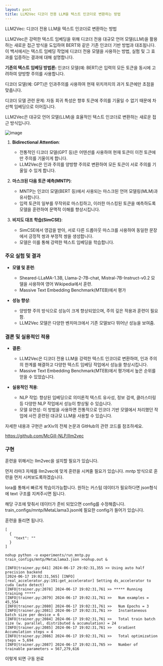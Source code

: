 ```yaml
---
layout: post
title: LLM2Vec 디코더 전용 LLM을 텍스트 인코더로 변환하는 방법
---
```


LLM2Vec: 디코더 전용 LLM을 텍스트 인코더로 변환하는 방법

LLM2Vec은 강력한 텍스트 임베딩을 위해 디코더 전용 대규모 언어 모델(LLM)을 활용하는 새로운 접근 방식을 도입하여 BERT와 같은 기존 인코더 기반 방법과 대조됩니다. 이 백서에서는 텍스트 임베딩 작업에 디코더 전용 모델을 사용하는 방법, 실험 및 그 효과를 입증하는 결과에 대해 설명합니다.




**기존의 텍스트 임베딩 방법론:**
인코더 모델(예: BERT)은 입력의 모든 토큰을 동시에 고려하여 양방향 주의를 사용합니다.

디코더 모델(예: GPT)은 인과주의를 사용하여 현재 위치까지의 과거 토큰에만 초점을 맞춥니다.

디코더 모델 관련 문제: 자동 회귀 특성은 향후 토큰에 주의를 기울일 수 없기 때문에 차선책 임베딩으로 이어집니다.


LLM2Vec은 대규모 언어 모델(LLM)을 효율적인 텍스트 인코더로 변환하는 새로운 접근 방식입니다.

![image](https://github.com/hypro2/hypro2.github.io/assets/84513149/93135dbc-a70d-490e-b03d-8e0056912833)

1. **Bidirectional Attention**:
   - 전통적인 디코더 모델(GPT 등)은 어텐션를 사용하여 현재 토큰이 이전 토큰에만 주의를 기울이게 합니다.
   - LLM2Vec은 인과 주의를 양방향 주의로 변환하여 모든 토큰이 서로 주의를 기울일 수 있게 합니다.

2. **마스크된 다음 토큰 예측(MNTP)**:
   - MNTP는 인코더 모델(BERT 등)에서 사용되는 마스크된 언어 모델링(MLM)과 유사합니다.
   - 입력 토큰의 일부를 무작위로 마스킹하고, 이러한 마스킹된 토큰을 예측하도록 모델을 훈련하여 문맥적 이해를 향상시킵니다.

3. **비지도 대조 학습(SimCSE)**:
   - SimCSE에서 영감을 받아, 서로 다른 드롭아웃 마스크를 사용하여 동일한 문장에서 긍정적 쌍과 부정적 쌍을 생성합니다.
   - 모델은 이를 통해 강력한 텍스트 임베딩을 학습합니다.

### 주요 실험 및 결과

- **모델 및 훈련**:
  - Sheared-LLaMA-1.3B, Llama-2-7B-chat, Mistral-7B-Instruct-v0.2 모델을 사용하여 영어 Wikipedia에서 훈련.
  - Massive Text Embedding Benchmark(MTEB)에서 평가

- **성능 향상**:
  - 양방향 주의 방식으로 성능이 크게 향상되었으며, 주의 깊은 적용과 훈련이 필요함.
  - LLM2Vec 모델은 다양한 벤치마크에서 기존 모델보다 뛰어난 성능을 보여줌.

### 결론 및 실용적인 적용

- **결론**:
  - LLM2Vec은 디코더 전용 LLM을 강력한 텍스트 인코더로 변환하여, 인과 주의의 한계를 해결하고 다양한 텍스트 임베딩 작업에서 성능을 향상시킵니다.
  - Massive Text Embedding Benchmark(MTEB)에서 평가에서 높은 순위를 얻을 수 있었습니다. 

- **실용적인 적용**:
  - NLP 작업: 향상된 임베딩으로 의미론적 텍스트 유사성, 정보 검색, 클러스터링 등 다양한 NLP 작업에서 성능이 향상될 수 있습니다.
  - 모델 유연성: 이 방법을 사용하면 전통적으로 인코더 기반 모델에서 처리했던 작업에 사전 훈련된 대규모 LLM을 사용할 수 있습니다.

자세한 내용과 구현은 arXiv의 전체 논문과 GitHub의 관련 코드를 참조하세요.

https://github.com/McGill-NLP/llm2vec

### 구현

훈련을 위해서는 llm2vec을 설치할 필요가 있습니다. 

먼저 라마3 자체를 llm2vec에 맞게 훈련을 시켜줄 필요가 있습니다. mntp 방식으로 훈련을 먼저 시켜보도록하겠습니다.

lora를 통해서 빠르게 학습이가능합니다. 원하는 커스텀 데이터가 필요하다면 json형식에 text 구조를 지켜주시면 됩니다. 

해당 구조에 맞춰서 데이터가 준비 되었으면 config를 수정해줍니다. train_configs/mntp/MetaLlama3.json에 필요한 config가 들어가 있습니다. 

훈련을 돌리면 됩니다. 

```
[
  {
    "text": ""
  }
]
```
	
```
nohup python -u experiments/run_mntp.py train_configs/mntp/MetaLlama3.json >nohup.out &
```

```
[INFO|trainer.py:641] 2024-06-17 29:02:31,355 >> Using auto half precision backend
[2024-06-17 19:02:31,565] [INFO] [real_accelerator.py:191:get_accelerator] Setting ds_accelerator to cuda (auto detect)
[INFO|trainer.py:2078] 2024-06-17 19:02:31,761 >> ***** Running training *****
[INFO|trainer.py:2079] 2024-06-17 19:02:31,761 >>   Num examples = 45,554
[INFO|trainer.py:2080] 2024-06-17 19:02:31,761 >>   Num Epochs = 3
[INFO|trainer.py:2081] 2024-06-17 19:02:31,761 >>   Instantaneous batch size per device = 6
[INFO|trainer.py:2084] 2024-06-17 19:02:31,761 >>   Total train batch size (w. parallel, distributed & accumulation) = 24
[INFO|trainer.py:2085] 2024-06-17 19:02:31,761 >>   Gradient Accumulation steps = 4
[INFO|trainer.py:2086] 2024-06-17 19:02:31,761 >>   Total optimization steps = 5,694
[INFO|trainer.py:2087] 2024-06-17 19:02:31,765 >>   Number of trainable parameters = 567,279,616
```

이렇게 되면 구동 완료 
